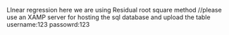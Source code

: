 LInear regression
here we are using Residual root square method 
//please use an XAMP server for hosting the sql database and upload the table
username:123
passowrd:123
